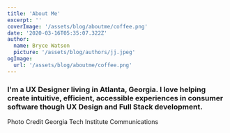 ```yaml
---
title: 'About Me'
excerpt: ''
coverImage: '/assets/blog/aboutme/coffee.png'
date: '2020-03-16T05:35:07.322Z'
author:
  name: Bryce Watson
  picture: '/assets/blog/authors/jj.jpeg'
ogImage:
  url: '/assets/blog/aboutme/coffee.png'
---
```


### I'm a UX Designer living in Atlanta, Georgia. I love helping create intuitive, efficient, accessible experiences in consumer software though UX Design and Full Stack development.

Photo Credit Georgia Tech Institute Communications